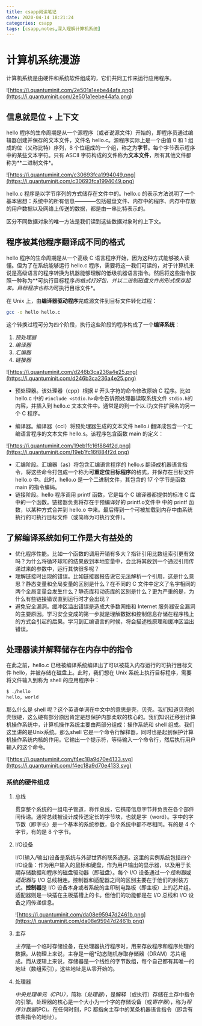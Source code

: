 ```yaml
---
title: csapp阅读笔记
date: 2020-04-14 18:21:24
categories: csapp
tags: [csapp,notes,深入理解计算机系统]
---
```


# 计算机系统漫游

计算机系统是由硬件和系统软件组成的，它们共同工作来运行应用程序。

![https://i.quantuminit.com/2e501a1eebe44afa.png](https://i.quantuminit.com/2e501a1eebe44afa.png)

## 信息就是位 + 上下文

hello 程序的生命周期是从一个源程序（或者说源文件）开始的，即程序员通过编辑器创建并保存的文本文件，文件名 hello.c。源程序实际上是一个由值 0 和 1 组成的位（又称比特）序列，8 个位组成的一个组，称之为**字节**。每个字节表示程序中的某些文本字符。只有 ASCII 字符构成的文件称为**文本文件**，所有其他文件都称为**二进制文件*。

![https://i.quantuminit.com/c30693fca1994049.png](https://i.quantuminit.com/c30693fca1994049.png)

hello.c 程序是以字节序列的方式储存在文件中的。hello.c 的表示方法说明了一个基本思想：系统中的所有信息————包括磁盘文件、内存中的程序、内存中存放的用户数据以及网络上传送的数据，都是由一串比特表示的。

区分不同数据对象的唯一方法是我们读到这些数据对象时的上下文。

## 程序被其他程序翻译成不同的格式

hello 程序的生命周期是从一个高级 C 语言程序开始，因为这种方式能够被人读懂。但为了在系统能够运行 hello.c 程序，需要将这一我们可读的，对于计算机来说是高级语言的程序转换为机器能够理解的低级机器语言指令。然后将这些指令按照一种称为**可执行目标程序*的格式打好包，并以二进制磁盘文件的形式保存起来。目标程序也称为*可执行目标文件*。

在 Unix 上，由**编译器驱动程序**完成源文件到目标文件转化过程：

```sh
gcc -o hello hello.c
```

这个转换过程可分为四个阶段，执行这些阶段的程序构成了一个**编译系统**：

1. *预处理器*
2. *编译器*
3. *汇编器*
4. *链接器*

![https://i.quantuminit.com/d246b3ca236a4e25.png](https://i.quantuminit.com/d246b3ca236a4e25.png)

- 预处理器。该处理器（cpp）根据 # 开头字符的命令修改原始 C 程序。比如 hello.c 中的 `#include <stdio.h>`命令告诉预处理器读取系统文件 `stdio.h`的内容，并插入到 hello.c 文本文件中。通常是的到一个以.i为文件扩展名的另一个 C 程序。

- 编译器。编译器（ccl）将预处理器生成的文本文件 hello.i 翻译成包含一个汇编语言程序的文本文件 hello.s。该程序包含函数 main 的定义：

![https://i.quantuminit.com/19eb1fc16f884f2d.png](https://i.quantuminit.com/19eb1fc16f884f2d.png)

- 汇编阶段。汇编器（as）将包含汇编语言程序的 hello.s 翻译成机器语言指令，将这些命令打包成一个称为**可重定位目标程序**的格式，并保存在目标文件 hello.o 中。此时，hello.o 是一个二进制文件，其包含的 17 个字节是函数 main 的指令编码。
- 链接阶段。hello 程序调用 printf 函数，它是每个 C 编译器都提供的标准 C 库中的一个函数。链接器负责将存在于预编译好的 printf.o文件中 中的 printf 函数，以某种方式合并到 hello.o 中来。最后得到一个可被加载到内存中由系统执行的可执行目标文件（或简称为可执行文件）。

## 了解编译系统如何工作是大有益处的

- 优化程序性能。比如一个函数的调用开销有多大？指针引用比数组索引更有效吗？为什么将循环球和的结果放到本地变量中，会比将其放到一个通过引用传递过来的参数中，运行其快很多呢？
- 理解链接时出现的错误。比如链接器报告说它无法解析一个引用，这是什么意思？静态变量和全局变量的区别是什么？在不同的 C 文件中定义了名字相同的两个全局变量会发生什么？静态库和动态库的区别是什么？更为严重的是，为什么有些链接错误直到运行时才会出现？
- 避免安全漏洞。缓冲区溢出错误是造成大多数网络和 Internet 服务器安全漏洞的主要原因。学习安全变成的第一步就是理解数据和控制信息存储在程序栈上的方式会引起的后果。学习到汇编语言的时候，将会描述栈原理和缓冲区溢出错误。

## 处理器读并解释储存在内存中的指令

在此之前，hello.c 已经被编译系统编译出了可以被载入内存运行的可执行目标文件 hello，并被存储在磁盘上。此时，我们想在 Unix 系统上执行目标程序，需要将文件输入到称为 shell 的应用程序中：

```sh
$ ./hello
hello, world
```

那么什么是 shell 呢？这个英语单词在中文中的意思是壳，贝壳。我们知道贝壳的壳很硬，这么硬有部分原因肯定是想保护内部柔软的核心的。我们知识迁移到计算机操作系统中，计算机操作系统主要由两部分组成：操作系统和 shell 组成。我们这里讲的是Unix系统。那么shell 它是一个命令行解释器，同时也是起到保护计算机操作系统内核的作用。它输出一个提示符，等待输入一个命令行，然后执行用户输入的这个命令。

![https://i.quantuminit.com/f4ec18a9d70e4133.svg](https://i.quantuminit.com/f4ec18a9d70e4133.svg)

### 系统的硬件组成

1. 总线

    贯穿整个系统的一组电子管道，称作总线，它携带信息字节并负责在各个部件间传递。通常总线被设计成传送定长的字节块，也就是字（word）。字中的字节数（即字长）是一个基本的系统参数，各个系统中都不尽相同。有的是 4 个字节，有的是 8 个字节。

2. I/O设备

    I/O(输入/输出)设备是系统与外部世界的联系通道。这里的实例系统包括四个I/O设备：作为用户输入的鼠标和键盘，作为用户输出的显示器，以及用于长期存储数据和程序的磁盘驱动器（即磁盘）。每个 I/O 设备通过一个*控制器*或*适配器*与 I/O 总线相连。控制器和适配器之间的区别主要在于他们的封装方式。**控制器**是 I/O 设备本身或者系统的主印制电路板（即主板）上的芯片组。适配器则是一块插在主板插槽上的卡。但他们的功能都是在 I/O 总线和 I/O 设备之间传递信息。

    ![https://i.quantuminit.com/da08e95947d2461b.png](https://i.quantuminit.com/da08e95947d2461b.png)

3. 主存

    *主存*是一个临时存储设备，在处理器执行程序时，用来存放程序和程序处理的数据。从物理上来说，主存是一组*动态随机存取存储器（DRAM）芯片组成。而从逻辑上来说，存储器是一个线性的字节数组，每个自己都有其唯一的地址（数组索引），这些地址是从零开始的。

4. 处理器

    *中央处理单元（CPU）*，简称（*处理器*），是解释（或执行）存储在主存中指令的引擎。处理器的核心是一个大小为一个字的存储设备（或*寄存器*），称为*程序计数器*(PC)。在任何时刻，PC 都指向主存中的某条机器语言指令（即含有该条指令的地址）。
